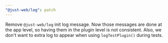 ```yaml
---
"@just-web/log": patch
---
```


Remove `@just-web/log` init log message.
Now those messages are done at the app level,
so having them in the plugin level is not consistent.
Also, we don't want to extra log to appear when using `logTestPlugin()` during tests.

